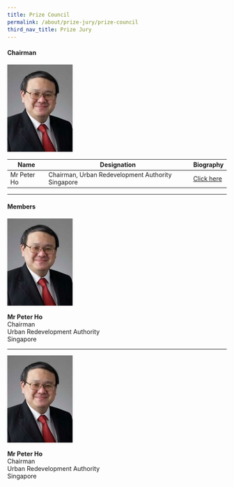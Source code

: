 ```yaml
---
title: Prize Council
permalink: /about/prize-jury/prize-council
third_nav_title: Prize Jury
---
```


#### **Chairman**

<div style="width:150px"><img src="/images/jury/peter-ho.jpg" alt="Peter Ho" /></div>

| Name | Designation | Biography |
|--|--|--|
| Mr Peter Ho | Chairman, Urban Redevelopment Authority Singapore | [Click here](www.google.com)

---

#### **Members**

<div style="width:150px"><img src="/images/jury/peter-ho.jpg" alt="Peter Ho" /></div>

**Mr Peter Ho**<br>
Chairman<br>
Urban Redevelopment Authority  
Singapore

---

<div style="width:150px"><img src="/images/jury/peter-ho.jpg" alt="Peter Ho" /></div>

**Mr Peter Ho**<br>
Chairman<br>
Urban Redevelopment Authority  
Singapore
